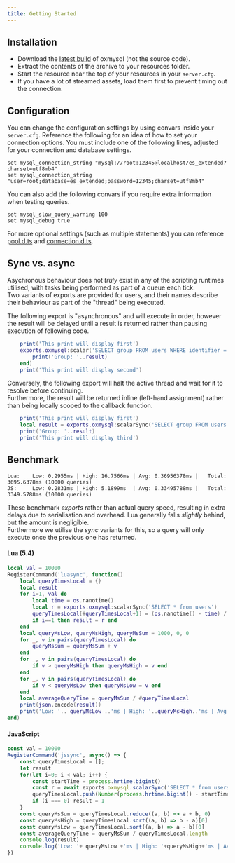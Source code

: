 ```yaml
---
title: Getting Started
---
```


## Installation
- Download the [latest build](https://github.com/overextended/oxmysql/releases/latest) of oxmysql (not the source code).
- Extract the contents of the archive to your resources folder.
- Start the resource near the top of your resources in your `server.cfg`.
- If you have a lot of streamed assets, load them first to prevent timing out the connection.


## Configuration
You can change the configuration settings by using convars inside your `server.cfg`.
Reference the following for an idea of how to set your connection options.
You must include one of the following lines, adjusted for your connection and database settings.
```
set mysql_connection_string "mysql://root:12345@localhost/es_extended?charset=utf8mb4"
set mysql_connection_string "user=root;database=es_extended;password=12345;charset=utf8mb4"
```
You can also add the following convars if you require extra information when testing queries.
```
set mysql_slow_query_warning 100
set mysql_debug true
```
For more optional settings (such as multiple statements) you can reference [pool.d.ts](https://github.com/sidorares/node-mysql2/blob/master/typings/mysql/lib/Pool.d.ts#L10) and [connection.d.ts](https://github.com/sidorares/node-mysql2/blob/master/typings/mysql/lib/Connection.d.ts#L8).


## Sync vs. async
Asychronous behaviour does not _truly_ exist in any of the scripting runtimes utilised, with tasks being performed as part of a queue each tick.  
Two variants of exports are provided for users, and their names describe their behaviour as part of the "thread" being executed.  

The following export is "asynchronous" and will execute in order, however the result will be delayed until a result is returned rather than pausing execution of following code.
```lua
	print('This print will display first')
	exports.oxmysql:scalar('SELECT group FROM users WHERE identifier = ?', {playerIdentifier}, function(result)
		print('Group: '..result)
	end)
	print('This print will display second')
```

Conversely, the following export will halt the active thread and wait for it to resolve before continuing.  
Furthermore, the result will be returned inline (left-hand assignment) rather than being locally scoped to the callback function.
```lua
	print('This print will display first')
	local result = exports.oxmysql:scalarSync('SELECT group FROM users WHERE identifier = ?', {playerIdentifier})
	print('Group: '..result)
	print('This print will display third')
```


## Benchmark
```
Lua:	Low: 0.2955ms | High: 16.7566ms	| Avg: 0.36956378ms |	Total: 3695.6378ms (10000 queries)
JS:		Low: 0.2831ms | High: 5.1899ms	| Avg: 0.33495788ms |	Total: 3349.5788ms (10000 queries)
```
These benchmark _exports_ rather than actual query speed, resulting in extra delays due to serialisation and overhead. Lua generally falls _slightly_ behind, but the amount is negligible.  
Furthermore we utilise the _sync_ variants for this, so a query will only execute once the previous one has returned.

#### Lua (5.4)
```lua
local val = 10000
RegisterCommand('luasync', function()
	local queryTimesLocal = {}
	local result
	for i=1, val do
		local time = os.nanotime()
		local r = exports.oxmysql:scalarSync('SELECT * from users')
		queryTimesLocal[#queryTimesLocal+1] = (os.nanotime() - time) / 1000000
		if i==1 then result = r end
	end
	local queryMsLow, queryMsHigh, queryMsSum = 1000, 0, 0
	for _, v in pairs(queryTimesLocal) do
		queryMsSum = queryMsSum + v
	end
	for _, v in pairs(queryTimesLocal) do
		if v > queryMsHigh then queryMsHigh = v end
	end
	for _, v in pairs(queryTimesLocal) do
		if v < queryMsLow then queryMsLow = v end
	end
	local averageQueryTime = queryMsSum / #queryTimesLocal
	print(json.encode(result))
	print('Low: '.. queryMsLow ..'ms | High: '..queryMsHigh..'ms | Avg: '..averageQueryTime..'ms | Total: '..queryMsSum..'ms ('..#queryTimesLocal..' queries)')
end)
```

#### JavaScript
```js
const val = 10000
RegisterCommand('jssync', async() => {
    const queryTimesLocal = [];
	let result
    for(let i=0; i < val; i++) {
        const startTime = process.hrtime.bigint()
        const r = await exports.oxmysql.scalarSync('SELECT * from users')
        queryTimesLocal.push(Number(process.hrtime.bigint() - startTime) / 1000000)
        if (i === 0) result = 1
    }
    const queryMsSum = queryTimesLocal.reduce((a, b) => a + b, 0)
    const queryMsHigh = queryTimesLocal.sort((a, b) => b - a)[0]
    const queryMsLow = queryTimesLocal.sort((a, b) => a - b)[0]
    const averageQueryTime = queryMsSum / queryTimesLocal.length
	console.log(result)
    console.log('Low: '+ queryMsLow +'ms | High: '+queryMsHigh+'ms | Avg: '+averageQueryTime+'ms | Total: '+queryMsSum+'ms ('+queryTimesLocal.length+' queries)')
})
```